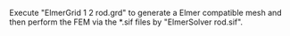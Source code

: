Execute "ElmerGrid 1 2 rod.grd" to generate a Elmer compatible mesh and then
perform the FEM via the *.sif files by "ElmerSolver rod.sif".